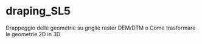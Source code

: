 # draping_SL5
Drappeggio delle geometrie su griglie raster DEM/DTM  o Come trasformare le geometrie 2D in 3D
